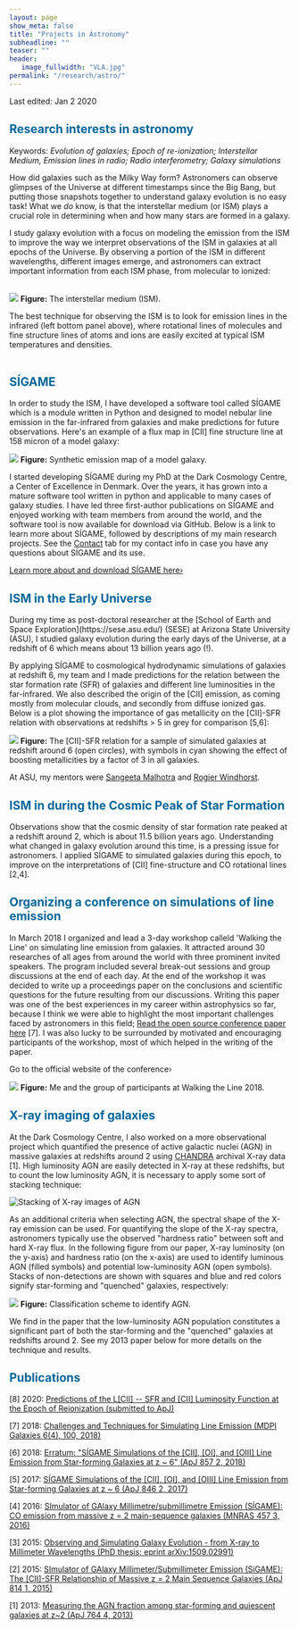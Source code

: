 ```yaml
---
layout: page
show_meta: false
title: "Projects in Astronomy"
subheadline: ""
teaser: ""
header:
   image_fullwidth: "VLA.jpg"
permalink: "/research/astro/"
---
```


Last edited: Jan 2 2020<br>

<h2 style="color: #006699">Research interests in astronomy</h2>
Keywords: <i>Evolution of galaxies; Epoch of re-ionization; Interstellar Medium, 
Emission lines in radio; Radio interferometry; Galaxy simulations</i> <br>

How did galaxies such as the Milky Way form? Astronomers can observe glimpses of the Universe at different timestamps since the Big Bang, but putting those snapshots together to understand galaxy evolution is no easy task! What we *do* know, is that the interstellar medium (or ISM) plays a crucial role in determining when and how many stars are formed in a galaxy.

I study galaxy evolution with a focus on modeling the emission from the ISM to improve the way we interpret observations of the ISM in galaxies at all epochs of the Universe. 
By observing a portion of the ISM in different wavelengths, different images emerge, 
and astronomers can extract important information from each ISM phase, from molecular to ionized:<br><br>

![](ism.jpg)
**Figure:** The interstellar medium (ISM).

The best technique for observing the ISM is to look for emission lines in the infrared (left bottom panel above), 
where rotational lines of molecules and fine structure lines of atoms and ions are easily excited at 
typical ISM temperatures and densities. <br><br>


<h2 style="color: #006699">SÍGAME</h2>

In order to study the ISM, I have developed a software tool called SÍGAME which is a module written in Python and designed to model nebular line emission in the 
far-infrared from galaxies and make predictions for future observations. 
Here's an example of a flux map in [CII] fine structure line at 158 micron of a model galaxy:

![](sigame1.png)
**Figure:** Synthetic emission map of a model galaxy.

I started developing SÍGAME during my PhD at the Dark Cosmology Centre, a Center of Excellence in Denmark. 
Over the years, it has grown into a mature software tool written in python and applicable to many cases of 
galaxy studies. 
I have led three first-author publications on SÍGAME and enjoyed working with team members from around the world, 
and the software tool is now available for download via GitHub. Below is a link to learn more about SÍGAME, followed by descriptions of my main research projects. See the [Contact](http://kpolsen.github.io/Contact/) tab for my contact info in case you have any questions about SÍGAME and its use.

<a class="radius button small" href="{{ site.url }}/SIGAME/index.html">Learn more about and download SÍGAME here›</a>

<h2 style="color: #006699">ISM in the Early Universe</h2>
During my time as post-doctoral researcher at the [School of Earth and Space Exploration](https://sese.asu.edu/) (SESE)
at Arizona State University (ASU), I studied galaxy evolution during the early days of the Universe, at a redshift of 6 which means about 13 billion years ago (!). 

By applying SÍGAME to cosmological hydrodynamic simulations of galaxies at redshift 6, my team and I made predictions for the relation between the star formation rate (SFR) of galaxies and different line luminosities in the far-infrared. We also described the origin of the [CII] emission, as coming mostly from molecular clouds, and secondly from diffuse ionized gas. Below is a plot showing the importance of gas metallicity on the [CII]-SFR relation with observations at redshifts > 5 in grey for comparison [5,6]:

![](CII_SFR.png)
**Figure:** The [CII]-SFR relation for a sample of simulated galaxies at redshift around 6 (open circles), with symbols in cyan showing the effect of boosting metallicities by a factor of 3 in all galaxies.

At ASU, my mentors were [Sangeeta Malhotra](http://malhotra.asu.edu/Welcome.html) and [Rogier Windhorst](https://en.wikipedia.org/wiki/Rogier_Windhorst). 

<h2 style="color: #006699">ISM in during the Cosmic Peak of Star Formation</h2>

Observations show that the cosmic density of star formation rate peaked at a redshift around 2, which is about 11.5 billion years ago. Understanding what changed in galaxy evolution around this time, is a pressing issue for astronomers. I applied SÍGAME to simulated galaxies during this epoch, to improve on the interpretations of [CII] fine-structure and CO rotational lines [2,4].


<h2 style="color: #006699">Organizing a conference on simulations of line emission</h2>

In March 2018 I organized and lead a 3-day workshop calleld 'Walking the Line' on simulating line emission from galaxies. 
It attracted around 30 researches of all ages from around the world with three prominent invited speakers. 
The program included several break-out sessions and group discussions at the end of each day. 
At the end of the workshop it was decided to write up a proceedings paper on the conclusions 
and scientific questions for the future resulting from our discussions. 
Writing this paper was one of the best experiences in my career within astrophysics so far, because 
I think we were able to highlight the most important challenges faced by astronomers in this field; 
[Read the open source conference paper here](http://www.mdpi.com/2075-4434/6/4/100/htm) [7]. 
I was also lucky to be surrounded by motivated and encouraging participants of the workshop, most of which 
helped in the writing of the paper.

<a class="https://walk2018.weebly.com/">Go to the official website of the conference›</a>

![](group.jpg)
**Figure:** Me and the group of participants at Walking the Line 2018.

<h2 style="color: #006699">X-ray imaging of galaxies</h2>

At the Dark Cosmology Centre, I also worked on a more observational project which quantified the presence 
of active galactic nuclei (AGN) in massive galaxies at redshifts around 2 using [CHANDRA]() archival X-ray data [1]. 
High luminosity AGN are easily detected in X-ray at these redshifts, but to count the low luminosity AGN, 
it is necessary to apply some sort of stacking technique:

![Stacking of X-ray images of AGN](agn.png)

As an additional criteria when selecting AGN, the spectral shape of the X-ray emission can be used. 
For quantifying the slope of the X-ray spectra, astronomers typically use the observed "hardness ratio" between 
soft and hard X-ray flux. In the following figure from our paper, X-ray luminosity (on the y-axis) and 
hardness ratio (on the x-axis) are used to identify luminous AGN (filled symbols) and 
potential low-luminosity AGN (open symbols). Stacks of non-detections are shown with squares 
and blue and red colors signify star-forming and "quenched" galaxies, respectively:

![](agn1.png)
**Figure:** Classification scheme to identify AGN.

We find in the paper that the low-luminosity AGN population constitutes a significant part of both the 
star-forming and the "quenched" galaxies at redshifts around 2. 
See my 2013 paper below for more details on the technique and results.


<h2 style="color: #006699">Publications</h2>

[8] 2020: <a href="https://arxiv.org/abs/2004.11912">Predictions of the L[CII] -- SFR and [CII] Luminosity Function at the Epoch of Reionization (submitted to ApJ)</a>

[7] 2018: <a href="http://www.mdpi.com/2075-4434/6/4/100/htm">Challenges and Techniques for Simulating Line Emission (MDPI Galaxies 6(4), 100, 2018)</a>

[6] 2018: <a href="https://ui.adsabs.harvard.edu/abs/2018ApJ...857..148O/abstract">Erratum: "SÍGAME Simulations of the [CII], [OI], and [OIII] Line Emission from Star-forming Galaxies at z ~ 6" (ApJ 857 2, 2018)</a>

[5] 2017: <a href="https://ui.adsabs.harvard.edu/abs/2017ApJ...846..105O/abstract">SÍGAME Simulations of the [CII], [OI], and [OIII] Line Emission from Star-forming Galaxies at z ~ 6 (ApJ 846 2, 2017)</a>

[4] 2016: <a href="https://ui.adsabs.harvard.edu/abs/2016MNRAS.457.3306O/abstract">SImulator of GAlaxy Millimetre/submillimetre Emission (SÍGAME): CO emission from massive z = 2 main-sequence galaxies (MNRAS 457 3, 2016)</a>

[3] 2015: <a href="https://ui.adsabs.harvard.edu/abs/2015arXiv150902991O/abstract">Observing and Simulating Galaxy Evolution - from X-ray to Millimeter Wavelengths (PhD thesis; eprint arXiv:1509.02991)</a>

[2] 2015: <a href="https://ui.adsabs.harvard.edu/abs/2015ApJ...814...76O/abstract">SImulator of GAlaxy Millimeter/Submillimeter Emission (SíGAME): The [CII]-SFR Relationship of Massive z = 2 Main Sequence Galaxies (ApJ 814 1, 2015)</a>

[1] 2013: <a href="https://ui.adsabs.harvard.edu/abs/2013ApJ...764....4O/abstract">Measuring the AGN fraction among star-forming and quiescent galaxies at z~2 (ApJ 764 4, 2013)</a>
